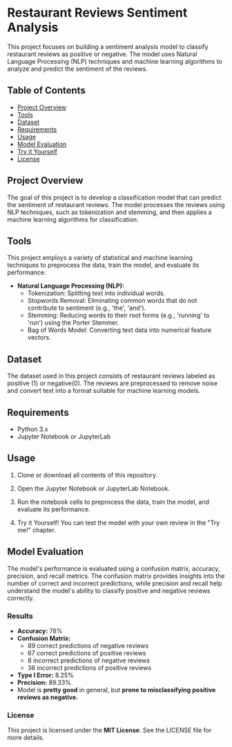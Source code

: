 # Restaurant Reviews Sentiment Analysis

This project focuses on building a sentiment analysis model to classify restaurant reviews as positive or negative. The model uses Natural Language Processing (NLP) techniques and machine learning algorithms to analyze and predict the sentiment of the reviews.


## Table of Contents
- [Project Overview](#project-overview)
- [Tools](#tools)
- [Dataset](#dataset)
- [Requirements](#requirements)
- [Usage](#usage)
- [Model Evaluation](#model-evaluation)
- [Try it Yourself](#try-it-yourself)
- [License](#license)

## Project Overview
The goal of this project is to develop a classification model that can predict the sentiment of restaurant reviews. The model processes the reviews using NLP techniques, such as tokenization and stemming, and then applies a machine learning algorithms for classification.

## Tools
This project employs a variety of statistical and machine learning techniques to preprocess the data, train the model, and evaluate its performance:
- **Natural Language Processing (NLP):**
  - Tokenization: Splitting text into individual words.
  - Stopwords Removal: Eliminating common words that do not contribute to sentiment (e.g., 'the', 'and').
  - Stemming: Reducing words to their root forms (e.g., 'running' to 'run') using the Porter Stemmer.
  - Bag of Words Model: Converting text data into numerical feature vectors.
    
## Dataset
The dataset used in this project consists of restaurant reviews labeled as positive (1) or negative(0). The reviews are preprocessed to remove noise and convert text into a format suitable for machine learning models.

## Requirements
- Python 3.x
- Jupyter Notebook or JupyterLab

## Usage
1. Clone or download all contents of this repository.
   
2. Open the Jupyter Notebook or JupyterLab Notebook.

3. Run the notebook cells to preprocess the data, train the model, and evaluate its performance.

4. Try it Yourself! You can test the model with your own review in the "Try me!" chapter.
   
## Model Evaluation
The model's performance is evaluated using a confusion matrix, accuracy, precision, and recall metrics. The confusion matrix provides insights into the number of correct and incorrect predictions, while precision and recall help understand the model's ability to classify positive and negative reviews correctly.

### Results
- **Accuracy:** 78%
- **Confusion Matrix:**
  - 89 correct predictions of negative reviews
  - 67 correct predictions of positive reviews
  - 8 incorrect predictions of negative reviews
  - 36 incorrect predictions of positive reviews
- **Type I Error:** 8.25%
- **Precision:** 89.33%
- Model is **pretty good** in general, but **prone to misclassifying positive reviews as negative.**


### License
This project is licensed under the **MIT License**. See the LICENSE file for more details.
